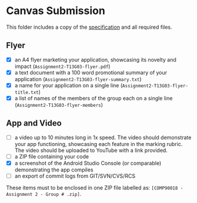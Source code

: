 # Canvas Submission

This folder includes a copy of the [specification](https://canvas.lms.unimelb.edu.au/courses/183251/assignments/494805) and all required files.

## Flyer

- [x] an A4 flyer marketing your application, showcasing its novelty and impact (`Assignment2-T13G03-flyer.pdf`)
- [x] a text document with a 100 word promotional summary of your application (`Assignment2-T13G03-flyer-summary.txt`)
- [x] a name for your application on a single line (`Assignment2-T13G03-flyer-title.txt`)
- [x] a list of names of the members of the group each on a single line (`Assignment2-T13G03-flyer-members`)

## App and Video

- [ ] a video up to 10 minutes long in 1x speed. The video should demonstrate your app functioning, showcasing each feature in the marking rubric. The video should be uploaded to YouTube with a link provided.
- [ ] a ZIP file containing your code
- [x] a screenshot of the Android Studio Console (or comparable) demonstrating the app compiles <!-- See README.md -->
- [ ] an export of commit logs from GIT/SVN/CVS/RCS

These items must to be enclosed in one ZIP file labelled as: `[COMP90018 - Assignment 2 - Group # .zip]`.
